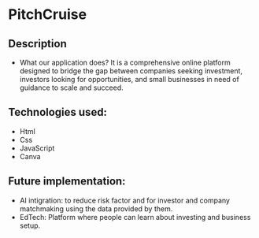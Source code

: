 # PitchCruise

## Description
- What our application does?
It is a comprehensive online platform designed to bridge the gap between companies seeking investment, investors looking for opportunities, and small businesses in need of guidance to scale and succeed.

## Technologies used:
- Html
- Css
- JavaScript
- Canva

## Future implementation:
- AI intigration: to reduce risk factor and for investor and company matchmaking using the data provided by them.
- EdTech: Platform where people can learn about investing and business setup.
